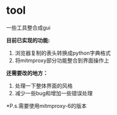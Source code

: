 # tool
一些工具整合成gui  

**目前已实现的功能:**
1. 浏览器复制的表头转换成python字典格式
2. 将mitmproxy部分功能整合到界面操作上  

**还需要改的地方：**
1. 处理一下整体界面的风格
2. 减少一些bug和增加一些错误处理  

*P.s.需要使用mitmproxy-6的版本
